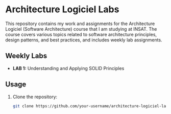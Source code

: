# Architecture Logiciel Labs

This repository contains my work and assignments for the Architecture Logiciel (Software Architecture) course that I am studying at INSAT. 
The course covers various topics related to software architecture principles, design patterns, and best practices, and includes weekly lab assignments.

## Weekly Labs
- **LAB 1:** Understanding and Applying SOLID Principles
## Usage
1. Clone the repository:
   ```bash
   git clone https://github.com/your-username/architecture-logiciel-labs.git
